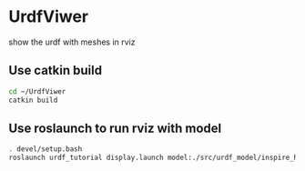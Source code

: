 # UrdfViwer
show the urdf with meshes in rviz

## Use catkin build
```bash
cd ~/UrdfViwer
catkin build
```

## Use roslaunch to run rviz with model
```bash
. devel/setup.bash
roslaunch urdf_tutorial display.launch model:./src/urdf_model/inspire_hands.urdf